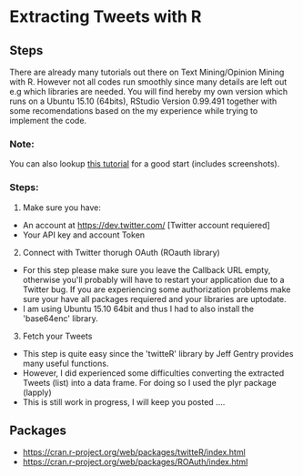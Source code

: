 # Extracting Tweets with R
## Steps

There are already many tutorials out there on Text Mining/Opinion Mining with R. However not all codes run smoothly since many details are left out e.g which libraries are needed. You will find hereby my own version which runs on a Ubuntu 15.10 (64bits), RStudio Version 0.99.491 together with some recomendations based on the my experience while trying to implement the code.

### Note:
You can also lookup [this tutorial](http://www.r-bloggers.com/r-text-mining-on-twitter-prayformh370-malaysia-airlines/) for a good start (includes screenshots).

### Steps:
1. Make sure you have:
  * An account at https://dev.twitter.com/ [Twitter account requiered]
  * Your API key and account Token

2. Connect with Twitter thorugh OAuth (ROauth library)
  * For this step please make sure you leave the Callback URL empty, otherwise you'll probably will have to restart your     application due to a Twitter bug. If you are experiencing some authorization problems make sure your have all packages requiered and your libraries are uptodate.
  * I am using Ubuntu 15.10 64bit and thus I had to also install the 'base64enc' library.

3. Fetch your Tweets
  * This step is quite easy since the 'twitteR' library by Jeff Gentry provides many useful functions.
  * However, I did experienced some difficulties converting the extracted Tweets (list) into a data frame. For doing so I used the plyr package (lapply)
  * This is still work in progress, I will keep you posted ....
  
## Packages
* https://cran.r-project.org/web/packages/twitteR/index.html
* https://cran.r-project.org/web/packages/ROAuth/index.html
